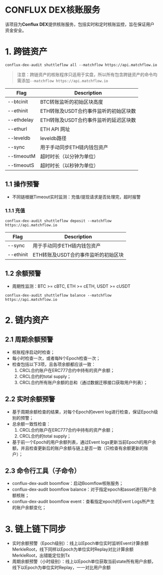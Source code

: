 # CONFLUX DEX核账服务
该项目为**Conflux DEX**提供核账服务，包括实时和定时核账监控，旨在保证用户资金安全。

# 1. 跨链资产
```
conflux-dex-audit shuttleflow all --matchflow https://api.matchflow.io
```
> 注意：跨链资产的核账程序只适用于实盘，所以所有包含跨链资产的命令均需添加`--matchflow https://api.matchflow.io`

| Flag | Description |
| -- | -- |
| --btcinit | BTC转账监听的初始区块高度 |
| --ethinit | ETH转账及USDT合约事件监听的初始区块数 |
| --ethdelay | ETH转账及USDT合约事件监听的延迟区块数 |
| --ethurl | ETH API 网址 |
| --leveldb | leveldb路径 |
| --sync | 用于手动同步ETH链内钱包资产 |
| --timeoutM | 超时时长（以分钟为单位） |
| --timeoutS | 超时时长（以秒钟为单位） |

## 1.1 操作预警
- 不同链根据Timeout实时监测：充值/提现请求是否处理完，超时报警
### 1.1.1 充值
```
conflux-dex-audit shuttleflow deposit --matchflow https://api.matchflow.io
```
| Flag | Description |
| -- | -- |
| --sync | 用于手动同步ETH链内钱包资产 |
| --ethinit | ETH转账及USDT合约事件监听的初始区块 |

## 1.2 余额预警
- 周期性监测：BTC >= cBTC, ETH >= cETH, USDT >= cUSDT
```
conflux-dex-audit shuttleflow balance --matchflow https://api.matchflow.io
```

# 2. 链内资产
## 2.1 周期余额预警
- 核账程序启动时检查；
- 每小时检查一次，或者每N个Epoch检查一次；
- 检查包括以下3项，且各项余额都应该一致：
    1. CRCL合约账户在ERC777合约中持有的资产余额；
    2. CRCL合约的total supply；
    3. CRCL合约所有账户余额的总和（通过数据迁移接口获取用户列表）；
## 2.2 实时余额预警
- 基于周期余额检查的结果，对每个Epoch的event log进行检查，保证Epoch级别的预警；
- 总余额一致性检查：
    1. CRCL合约账户在ERC777合约中持有的资产余额；
    2. CRCL合约的total supply；
- 基于前一个Epoch的用户余额列表，通过Event logs更新当前Epoch的用户余额，并且检查更新后的账户余额与链上是否一致（只检查有余额更新的账户）；
## 2.3 命令行工具（子命令）
- conflux-dex-audit boomflow：启动Boomflow核账服务；
- conflux-dex-audit boomflow balance：对于指定epoch和asset进行账户余额核账；
- conflux-dex-audit boomflow event：查看指定epoch的Event Logs所产生的账户余额变化；

# 3. 链上链下同步
- 实时余额预警（Epoch级别）：线上以Epoch单位实时监听Event计算余额
MerkleRoot，线下同样以Epoch为单位实时Replay对比计算余额MerkleRoot，出错能定位到Tx
- 周期余额预警（小时级别）：线上以Epoch单位获取当前state所有用户余额，线下以Epoch为单位实时Replay，一一对比用户余额
